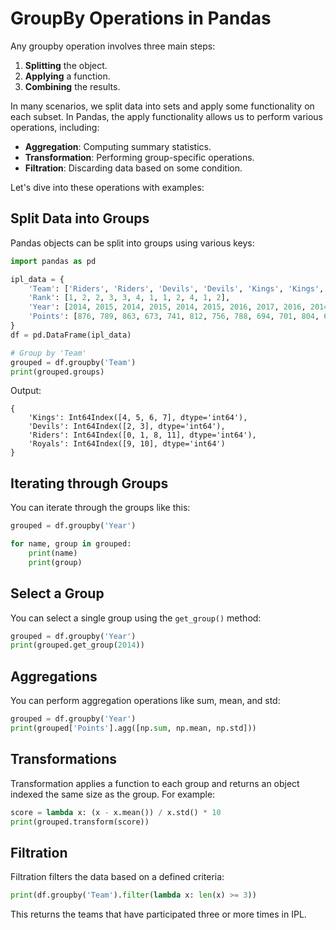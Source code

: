 # GroupBy Operations in Pandas

Any groupby operation involves three main steps:

1. **Splitting** the object.
2. **Applying** a function.
3. **Combining** the results.

In many scenarios, we split data into sets and apply some functionality on each subset. In Pandas, the apply functionality allows us to perform various operations, including:

- **Aggregation**: Computing summary statistics.
- **Transformation**: Performing group-specific operations.
- **Filtration**: Discarding data based on some condition.

Let's dive into these operations with examples:

## Split Data into Groups

Pandas objects can be split into groups using various keys:

```python
import pandas as pd

ipl_data = {
    'Team': ['Riders', 'Riders', 'Devils', 'Devils', 'Kings', 'Kings', 'Kings', 'Kings', 'Riders', 'Royals', 'Royals', 'Riders'],
    'Rank': [1, 2, 2, 3, 3, 4, 1, 1, 2, 4, 1, 2],
    'Year': [2014, 2015, 2014, 2015, 2014, 2015, 2016, 2017, 2016, 2014, 2015, 2017],
    'Points': [876, 789, 863, 673, 741, 812, 756, 788, 694, 701, 804, 690]
}
df = pd.DataFrame(ipl_data)

# Group by 'Team'
grouped = df.groupby('Team')
print(grouped.groups)
```

Output:

```
{
    'Kings': Int64Index([4, 5, 6, 7], dtype='int64'),
    'Devils': Int64Index([2, 3], dtype='int64'),
    'Riders': Int64Index([0, 1, 8, 11], dtype='int64'),
    'Royals': Int64Index([9, 10], dtype='int64')
}
```

## Iterating through Groups

You can iterate through the groups like this:

```python
grouped = df.groupby('Year')

for name, group in grouped:
    print(name)
    print(group)
```

## Select a Group

You can select a single group using the `get_group()` method:

```python
grouped = df.groupby('Year')
print(grouped.get_group(2014))
```

## Aggregations

You can perform aggregation operations like sum, mean, and std:

```python
grouped = df.groupby('Year')
print(grouped['Points'].agg([np.sum, np.mean, np.std]))
```

## Transformations

Transformation applies a function to each group and returns an object indexed the same size as the group. For example:

```python
score = lambda x: (x - x.mean()) / x.std() * 10
print(grouped.transform(score))
```

## Filtration

Filtration filters the data based on a defined criteria:

```python
print(df.groupby('Team').filter(lambda x: len(x) >= 3))
```

This returns the teams that have participated three or more times in IPL.

